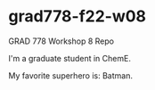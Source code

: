 # grad778-f22-w08
GRAD 778 Workshop 8 Repo

I'm a graduate student in ChemE.

My favorite superhero is: Batman.
